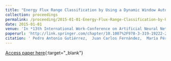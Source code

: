 ```yaml
---
title: "Energy Flux Range Classification by Using a Dynamic Window Autoregressive Model"
collection: proceedings
permalink: /proceeding/2015-01-01-Energy-Flux-Range-Classification-by-Using-a-Dynamic-Window-Autoregressive-Model
date: 2015-01-01
venue: 'In *13th International Work-Conference on Artificial Neural Networks (IWANN 2015)*'
paperurl: 'http://link.springer.com/chapter/10.1007%2F978-3-319-19222-2_8'
citation: ' Pedro Antonio Gutiérrez,  Juan Carlos Fernández,  María Pérez-Ortiz,  Laura Cornejo-Bueno,  Enrique Alexandre-Cortizo,  Sancho Salcedo-Sanz,  César Hervás-Martínez, &quot;Energy Flux Range Classification by Using a Dynamic Window Autoregressive Model.&quot; In *13th International Work-Conference on Artificial Neural Networks (IWANN 2015)*, Vol.9095, 2015, Palma de Mallorca (Spain), pp.92-102.'
---
```

[Access paper here](http://link.springer.com/chapter/10.1007%2F978-3-319-19222-2_8){:target="_blank"}
